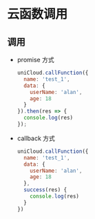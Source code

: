 # 云函数调用

## 调用

+ promise 方式

  ```js
  uniCloud.callFunction({
    name: 'test_1',
    data: {
      userName: 'alan',
      age: 18
    }
  }).then(res => {
    console.log(res)
  });
  ```

+ callback 方式

  ```js
  uniCloud.callFunction({
    name: 'test_1',
    data: {
      userName: 'alan',
      age: 18
    },
    success(res) {
      console.log(res)
    }
  })
  ```
